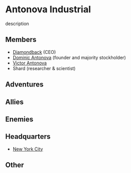 # Antonova Industrial

description

## Members
- [Diamondback](/player_characters/Diamondback.md) (CEO)
- [Dominic Antonova](/npcs/Dominic_Antonova.md) (founder and majority stockholder)
- [Victor Antonova](/npcs/Victor_Antonova.md)
- Shard (researcher & scientist)

## Adventures


## Allies


## Enemies


## Headquarters
- [New York City](/locations/New_York_City.md)

## Other